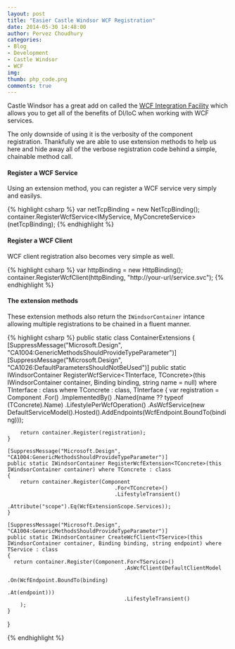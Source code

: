 ```yaml
---
layout: post
title: "Easier Castle Windsor WCF Registration"
date: 2014-05-30 14:48:00
author: Pervez Choudhury
categories: 
- Blog
- Development
- Castle Windsor
- WCF
img:
thumb: php_code.png
comments: true
---
```


Castle Windsor has a great add on called the [WCF Integration Facility](https://www.nuget.org/packages/Castle.WcfIntegrationFacility/) which allows you to get all of the benefits of DI/IoC when working with WCF services.

The only downside of using it is the verbosity of the component registration.  Thankfully we are able to use extension methods to help us here and hide away all of the verbose registration code behind a simple, chainable method call.

<!--more-->

#### Register a WCF Service

Using an extension method, you can register a WCF service very simply and easilys.

{% highlight csharp %}
var netTcpBinding = new NetTcpBinding();
container.RegisterWcfService<IMyService, MyConcreteService>(netTcpBinding);
{% endhighlight %}

#### Register a WCF Client

WCF client registration also becomes very simple as well.

{% highlight csharp %}
var httpBinding = new HttpBinding();
container.RegisterWcfClient<IMyService>(httpBinding, "http://your-url/service.svc");
{% endhighlight %}

#### The extension methods

These extension methods also return the `IWindsorContainer` intance allowing multiple registrations to be chained in a fluent manner.

{% highlight csharp %}
public static class ContainerExtensions
{
    [SuppressMessage("Microsoft.Design", "CA1004:GenericMethodsShouldProvideTypeParameter")]
    [SuppressMessage("Microsoft.Design", "CA1026:DefaultParametersShouldNotBeUsed")]
    public static IWindsorContainer RegisterWcfService<TInterface, TConcrete>(this IWindsorContainer container, Binding binding, string name = null)
        where TInterface : class
        where TConcrete : class, TInterface
    {
      var registration = Component
        .For<TInterface>()
        .ImplementedBy<TConcrete>()
        .Named(name ?? typeof (TConcrete).Name)
        .LifestylePerWcfOperation()
        .AsWcfService(new DefaultServiceModel().Hosted().AddEndpoints(WcfEndpoint.BoundTo(binding)));
 
        return container.Register(registration);
    }
 
    [SuppressMessage("Microsoft.Design", "CA1004:GenericMethodsShouldProvideTypeParameter")]
    public static IWindsorContainer RegisterWcfExtension<TConcrete>(this IWindsorContainer container) where TConcrete : class
    {
        return container.Register(Component
                                      .For<TConcrete>()
                                      .LifestyleTransient()
                                      .Attribute("scope").Eq(WcfExtensionScope.Services));
    }
 
    [SuppressMessage("Microsoft.Design", "CA1004:GenericMethodsShouldProvideTypeParameter")]
    public static IWindsorContainer CreateWcfClient<TService>(this IWindsorContainer container, Binding binding, string endpoint) where TService : class
    {
      return container.Register(Component.For<TService>()
                                         .AsWcfClient(DefaultClientModel
                                                        .On(WcfEndpoint.BoundTo(binding)
                                                                       .At(endpoint)))
                                         .LifestyleTransient()
        );
    }
}

{%  endhighlight %}